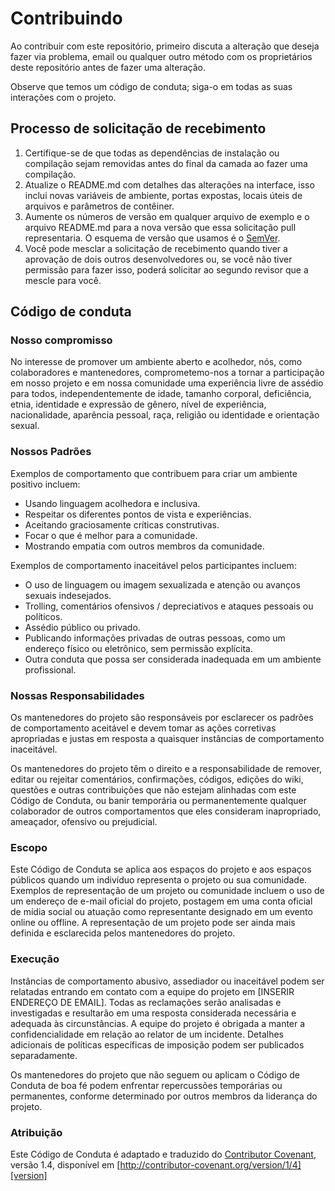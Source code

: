 # Contribuindo

Ao contribuir com este repositório, primeiro discuta a alteração que deseja fazer via problema, email ou qualquer outro método com os proprietários deste repositório antes de fazer uma alteração.

Observe que temos um código de conduta; siga-o em todas as suas interações com o projeto.

## Processo de solicitação de recebimento 

1. Certifique-se de que todas as dependências de instalação ou compilação sejam removidas antes do final da camada ao fazer uma compilação.
2. Atualize o README.md com detalhes das alterações na interface, isso inclui novas variáveis ​​de ambiente, portas expostas, locais úteis de arquivos e parâmetros de contêiner. 
3. Aumente os números de versão em qualquer arquivo de exemplo e o arquivo README.md para a nova versão que essa solicitação pull representaria. O esquema de versão que usamos é o [SemVer](https://semver.org/lang/pt-BR/).
4. Você pode mesclar a solicitação de recebimento quando tiver a aprovação de dois outros desenvolvedores ou, se você não tiver permissão para fazer isso, poderá solicitar ao segundo revisor que a mescle para você.

## Código de conduta

### Nosso compromisso

No interesse de promover um ambiente aberto e acolhedor, nós, como colaboradores e mantenedores, comprometemo-nos a tornar a participação em nosso projeto e em nossa comunidade uma experiência livre de assédio para todos, independentemente de idade, tamanho corporal, deficiência, etnia, identidade e expressão de gênero, nível de experiência, nacionalidade, aparência pessoal, raça, religião ou identidade e orientação sexual.

### Nossos Padrões

Exemplos de comportamento que contribuem para criar um ambiente positivo incluem:

* Usando linguagem acolhedora e inclusiva.
* Respeitar os diferentes pontos de vista e experiências.
* Aceitando graciosamente críticas construtivas.
* Focar o que é melhor para a comunidade.
* Mostrando empatia com outros membros da comunidade.

Exemplos de comportamento inaceitável pelos participantes incluem:

* O uso de linguagem ou imagem sexualizada e atenção ou avanços sexuais indesejados.
* Trolling, comentários ofensivos / depreciativos e ataques pessoais ou políticos.
* Assédio público ou privado.
* Publicando informações privadas de outras pessoas, como um endereço físico ou eletrônico, sem permissão explícita.
* Outra conduta que possa ser considerada inadequada em um ambiente profissional.

### Nossas Responsabilidades

Os mantenedores do projeto são responsáveis ​​por esclarecer os padrões de comportamento aceitável e devem tomar as ações corretivas apropriadas e justas em resposta a quaisquer instâncias de comportamento inaceitável.

Os mantenedores do projeto têm o direito e a responsabilidade de remover, editar ou rejeitar comentários, confirmações, códigos, edições do wiki, questões e outras contribuições que não estejam alinhadas com este Código de Conduta, ou banir temporária ou permanentemente qualquer colaborador de outros comportamentos que eles consideram inapropriado, ameaçador, ofensivo ou prejudicial.

### Escopo

Este Código de Conduta se aplica aos espaços do projeto e aos espaços públicos quando um indivíduo representa o projeto ou sua comunidade. Exemplos de representação de um projeto ou comunidade incluem o uso de um endereço de e-mail oficial do projeto, postagem em uma conta oficial de mídia social ou atuação como representante designado em um evento online ou offline. A representação de um projeto pode ser ainda mais definida e esclarecida pelos mantenedores do projeto.


### Execução

Instâncias de comportamento abusivo, assediador ou inaceitável podem ser relatadas entrando em contato com a equipe do projeto em [INSERIR ENDEREÇO ​​DE EMAIL]. Todas as reclamações serão analisadas e investigadas e resultarão em uma resposta considerada necessária e adequada às circunstâncias. A equipe do projeto é obrigada a manter a confidencialidade em relação ao relator de um incidente. Detalhes adicionais de políticas específicas de imposição podem ser publicados separadamente.

Os mantenedores do projeto que não seguem ou aplicam o Código de Conduta de boa fé podem enfrentar repercussões temporárias ou permanentes, conforme determinado por outros membros da liderança do projeto.

### Atribuição

Este Código de Conduta é adaptado e traduzido do [Contributor Covenant][homepage], versão 1.4, disponível em [http://contributor-covenant.org/version/1/4][version]

[homepage]: http://contributor-covenant.org
[version]: http://contributor-covenant.org/version/1/4/